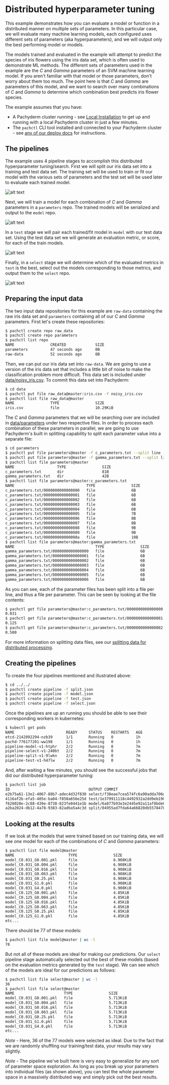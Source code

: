 # Distributed hyperparameter tuning

This example demonstrates how you can evaluate a model or function in a
distributed manner on multiple sets of parameters. In this particular case, we
will evaluate many machine learning models, each configured uses different sets
of parameters (aka hyperparameters), and we will output only the best performing
model or models.

The models trained and evaluated in the example will attempt to predict the
species of iris flowers using the iris data set, which is often used to
demonstrate ML methods. The different sets of parameters used in the example are
the _C_ and _Gamma_ parameters of an SVM machine learning model. If you aren't
familiar with that model or those parameters, don't worry about them too much.
The point here is that _C_ and _Gamma_ are parameters of this model, and we want
to search over many combinations of _C_ and _Gamma_ to determine which
combination best predicts iris flower species.

The example assumes that you have:

-   A Pachyderm cluster running - see
    [Local Installation](https://docs.pachyderm.com/latest/getting_started/local_installation/)
    to get up and running with a local Pachyderm cluster in just a few minutes.
-   The `pachctl` CLI tool installed and connected to your Pachyderm cluster -
    see
    [any of our deploy docs](https://docs.pachyderm.com/latest/deploy-manage/deploy/)
    for instructions.

## The pipelines

The example uses 4 pipeline stages to accomplish this distributed hyperparameter
tuning/search. First we will split our iris data set into a training and test
data set. The training set will be used to train or fit our model with the
various sets of parameters and the test set will be used later to evaluate each
trained model.

![alt text](pipeline1.png)

Next, we will train a model for each combination of _C_ and _Gamma_ parameters
in a `parameters` repo. The trained models will be serialized and output to the
`model` repo.

![alt text](pipeline2.png)

In a `test` stage we will pair each trained/fit model in `model` with our test
data set. Using the test data set we will generate an evaluation metric, or
score, for each of the train models.

![alt text](pipeline3.png)

Finally, in a `select` stage we will determine which of the evaluated metrics in
`test` is the best, select out the models corresponding to those metrics, and
output them to the `select` repo.

![alt text](pipeline4.png)

## Preparing the input data

The two input data repositories for this example are `raw-data` containing the
raw iris data set and `parameters` containing all of our _C_ and _Gamma_
parameters. First let's create these repositories:

```sh
$ pachctl create repo raw_data
$ pachctl create repo parameters
$ pachctl list repo
NAME                CREATED             SIZE
parameters          47 seconds ago      0B
raw-data            52 seconds ago      0B
```

Then, we can put our iris data set into `raw-data`. We are going to use a
version of the iris data set that includes a little bit of noise to make the
classification problem more difficult. This data set is included under
[data/noisy_iris.csv](data/noisy_iris.csv). To commit this data set into
Pachyderm:

```sh
$ cd data
$ pachctl put file raw_data@master:iris.csv -f noisy_iris.csv
$ pachctl list file raw_data@master
NAME                TYPE                SIZE
iris.csv            file                10.29KiB
```

The _C_ and _Gamma_ parameters that we will be searching over are included in
[data/parameters](data/parameters) under two respective files. In order to
process each combination of these parameters in parallel, we are going to use
Pachyderm's built in splitting capability to split each parameter value into a
separate file:

```sh
$ cd parameters
$ pachctl put file parameters@master -f c_parameters.txt --split line --target-file-datums 1
$ pachctl put file parameters@master -f gamma_parameters.txt --split line --target-file-datums 1
$ pachctl list file parameters@master
NAME                   TYPE                SIZE
c_parameters.txt       dir                 81B
gamma_parameters.txt   dir                 42B
$ pachctl list file parameters@master:c_parameters.txt
NAME                                TYPE                SIZE
c_parameters.txt/0000000000000000   file                6B
c_parameters.txt/0000000000000001   file                6B
c_parameters.txt/0000000000000002   file                6B
c_parameters.txt/0000000000000003   file                6B
c_parameters.txt/0000000000000004   file                6B
c_parameters.txt/0000000000000005   file                7B
c_parameters.txt/0000000000000006   file                8B
c_parameters.txt/0000000000000007   file                8B
c_parameters.txt/0000000000000008   file                9B
c_parameters.txt/0000000000000009   file                9B
c_parameters.txt/000000000000000a   file                10B
$ pachctl list file parameters@master:gamma_parameters.txt
NAME                                    TYPE                SIZE
gamma_parameters.txt/0000000000000000   file                6B
gamma_parameters.txt/0000000000000001   file                6B
gamma_parameters.txt/0000000000000002   file                6B
gamma_parameters.txt/0000000000000003   file                6B
gamma_parameters.txt/0000000000000004   file                6B
gamma_parameters.txt/0000000000000005   file                6B
gamma_parameters.txt/0000000000000006   file                6B
```

As you can see, each of the parameter files has been split into a file per line,
and thus a file per parameter. This can be seen by looking at the file contents:

```sh
$ pachctl get file parameters@master:c_parameters.txt/0000000000000000
0.031
$ pachctl get file parameters@master:c_parameters.txt/0000000000000001
0.125
$ pachctl get file parameters@master:c_parameters.txt/0000000000000002
0.500
```

For more information on splitting data files, see our
[splitting data for distributed processing](https://docs.pachyderm.com/latest/how-tos/splitting-data/splitting/).

## Creating the pipelines

To create the four pipelines mentioned and illustrated above:

```sh
$ cd ../../
$ pachctl create pipeline -f split.json
$ pachctl create pipeline -f model.json
$ pachctl create pipeline -f test.json
$ pachctl create pipeline -f select.json
```

Once the pipelines are up an running you should be able to see their
corresponding workers in kubernetes:

```sh
$ kubectl get pods
NAME                       READY     STATUS    RESTARTS   AGE
etcd-2142892294-nzb39      1/1       Running   0          1h
pachd-776177201-ww198      1/1       Running   0          1h
pipeline-model-v1-htphr    2/2       Running   0          7m
pipeline-select-v1-240bt   2/2       Running   0          7m
pipeline-split-v1-9lwkn    2/2       Running   0          7m
pipeline-test-v1-h47lw     2/2       Running   0          7m
```

And, after waiting a few minutes, you should see the successful jobs that did
our distributed hyperparameter tuning:

```sh
$ pachctl list job
ID                                   OUTPUT COMMIT                           STARTED            DURATION           RESTART PROGRESS    DL       UL       STATE
e2b75a61-13e2-4067-88b7-adec4d32f830 select/f38eae7cea574fc6a90adda706d4714e 18 seconds ago     Less than a second 0       1 + 0 / 1   243.2KiB 82.3KiB  success
4116af2b-efa5-405e-ba04-f850a656e25d test/1e379911118c4492932a2dd9eb198e9a   About a minute ago About a minute     0       77 + 0 / 77 400.3KiB 924B     success
f628028e-2c88-439e-8738-823fe0441e1b model/6a877b93e3e2445e92a11af8bde6dddf  3 minutes ago      About a minute     0       77 + 0 / 77 635.1KiB 242.3KiB success
a2ba2024-db12-4a78-9383-82adba5a4c3d split/04955ad7fda64a66820db5578478c1d6  5 minutes ago      Less than a second 0       1 + 0 / 1   10.29KiB 10.29KiB success
```

## Looking at the results

If we look at the models that were trained based on our training data, we will
see one model for each of the combinations of _C_ and _Gamma_ parameters:

```sh
$ pachctl list file model@master
NAME                        TYPE                SIZE
model_C0.031_G0.001.pkl     file                6.908KiB
model_C0.031_G0.004.pkl     file                6.908KiB
model_C0.031_G0.016.pkl     file                6.908KiB
model_C0.031_G0.063.pkl     file                6.908KiB
model_C0.031_G0.25.pkl      file                6.908KiB
model_C0.031_G1.0.pkl       file                6.908KiB
model_C0.031_G4.0.pkl       file                6.908KiB
model_C0.125_G0.001.pkl     file                4.85KiB
model_C0.125_G0.004.pkl     file                4.85KiB
model_C0.125_G0.016.pkl     file                4.85KiB
model_C0.125_G0.063.pkl     file                4.85KiB
model_C0.125_G0.25.pkl      file                4.85KiB
model_C0.125_G1.0.pkl       file                4.85KiB
etc...
```

There should be 77 of these models:

```sh
$ pachctl list file model@master | wc -l
78
```

But not all of these models are ideal for making our predictions. Our `select`
pipeline stage automatically selected out the best of these models (based on the
evaluation metrics generated by the `test` stage). We can see which of the
models are ideal for our predictions as follows:

```sh
$ pachctl list file select@master | wc -l
36
$ pachctl list file select@master
NAME                      TYPE                SIZE
model_C0.031_G0.001.pkl   file                5.713KiB
model_C0.031_G0.004.pkl   file                5.713KiB
model_C0.031_G0.016.pkl   file                5.713KiB
model_C0.031_G0.063.pkl   file                5.713KiB
model_C0.031_G0.25.pkl    file                5.713KiB
model_C0.031_G1.0.pkl     file                5.713KiB
model_C0.031_G4.0.pkl     file                5.713KiB
etc...
```

_Note_ - Here, 36 of the 77 models were selected as ideal. Due to the fact that
we are randomly shuffling our training/test data, your results may vary
slightly.

_Note_ - The pipeline we've built here is very easy to generalize for any sort
of parameter space exploration. As long as you break up your parameters into
individual files (as shown above), you can test the whole parameter space in a
massively distributed way and simply pick out the best results.
